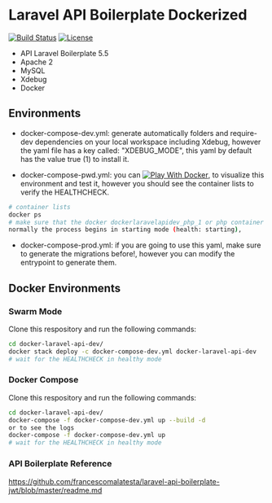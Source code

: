 # Laravel API Boilerplate Dockerized

[![Build Status](https://travis-ci.org/jfernancordova/docker-laravel-api-dev.svg?branch=master)](https://travis-ci.org/jfernancordova/docker-laravel-api-dev)
[![License](https://img.shields.io/badge/License-MIT-yellow.svg)](https://opensource.org/licenses/MIT)

* API Laravel Boilerplate 5.5
* Apache 2
* MySQL
* Xdebug
* Docker

## Environments

* docker-compose-dev.yml: generate automatically folders and require-dev dependencies on your local workspace including Xdebug, however the yaml file has a key called:
"XDEBUG_MODE", this yaml by default has the value true (1) to install it.

* docker-compose-pwd.yml: you can [![Play With Docker](https://cdn.rawgit.com/play-with-docker/stacks/cff22438/assets/images/button.png)](http://play-with-docker.com?stack=https://raw.githubusercontent.com/jfernancordova/docker-laravel-api-dev/feature/refactoring/docker-compose-pwd.yml), to visualize this environment and test it, however you should see the container lists to verify the HEALTHCHECK. 

```bash
# container lists
docker ps
# make sure that the docker dockerlaravelapidev_php_1 or php container is (healthy),
normally the process begins in starting mode (health: starting),
```

* docker-compose-prod.yml: if you are going to use this yaml, make sure to generate the migrations before!, however you can modify the entrypoint to generate them.

## Docker Environments

### Swarm Mode
Clone this respository and run the following commands:
```bash
cd docker-laravel-api-dev/
docker stack deploy -c docker-compose-dev.yml docker-laravel-api-dev
# wait for the HEALTHCHECK in healthy mode
```

### Docker Compose
Clone this respository and run the following commands:
```bash
cd docker-laravel-api-dev/
docker-compose -f docker-compose-dev.yml up --build -d 
or to see the logs 
docker-compose -f docker-compose-dev.yml up 
# wait for the HEALTHCHECK in healthy mode
```

### API Boilerplate Reference
https://github.com/francescomalatesta/laravel-api-boilerplate-jwt/blob/master/readme.md
